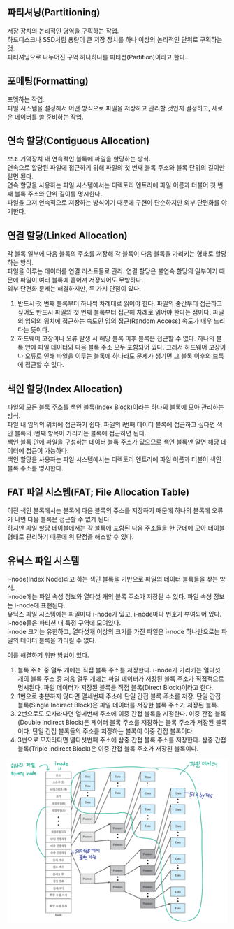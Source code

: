 ## 파티셔닝(Partitioning)  
저장 장치의 논리적인 영역을 구획하는 작업.  
하드디스크나 SSD처럼 용량이 큰 저장 장치를 하나 이상의 논리적인 단위로 구획하는 것.  
파티셔닝으로 나누어진 구역 하나하나를 파티션(Partition)이라고 한다.  

## 포메팅(Formatting)  
포멧하는 작업.  
파일 시스템을 설정해서 어떤 방식으로 파일을 저장하고 관리할 것인지 결정하고, 새로운 데이터를 쓸 준비하는 작업.  

## 연속 할당(Contiguous Allocation)  
보조 기억장치 내 연속적인 블록에 파일을 할당하는 방식.  
연속으로 할당된 파일에 접근하기 위해 파일의 첫 번째 블록 주소와 블록 단위의 길이만 알면 된다.  
연속 할당을 사용하는 파일 시스템에서는 디렉토리 엔트리에 파일 이름과 더불어 첫 번째 블록 주소와 단위 길이를 명시한다.  
파일을 그저 연속적으로 저장하는 방식이기 때문에 구현이 단순하지만 외부 단편화를 야기한다.  

## 연결 할당(Linked Allocation)  
각 블록 일부에 다음 블록의 주소를 저장해 각 블록이 다음 블록을 가리키는 형태로 할당하는 방식.  
파일을 이루는 데이터를 연결 리스트들로 관리. 연결 할당은 불연속 할당의 일부이기 때문에 파일이 여러 블록에 흩어져 저장되어도 무방하다.  
외부 단편화 문제는 해결하지만, 두 가지 단점이 있다.  
1. 반드시 첫 번째 블록부터 하나씩 차례대로 읽어야 한다.
   파일의 중간부터 접근하고 싶어도 반드시 파일의 첫 번째 블록부터 접근해 차례로 읽어야 한다는 점이다.
   파일의 임의의 위치에 접근하는 속도인 임의 접근(Random Access) 속도가 매우 느리다는 뜻이다.
2. 하드웨어 고장이나 오류 발생 시 해당 블록 이후 블록은 접근할 수 없다.
   하나의 블록 안에 파일 데이터와 다음 블록 주소 모두 포함되어 있다.
   그래서 하드웨어 고장이나 오류로 인해 파일을 이루는 블록에 하나라도 문제가 생기면 그 블록 이후의 브록에 접근할 수 없다.
   
## 색인 할당(Index Allocation)  
파일의 모든 블록 주소를 색인 블록(Index Block)이라는 하나의 블록에 모아 관리하는 방식.  
파일 내 임의의 위치에 접근하기 쉽다. 파일의 i번째 데이터 블록에 접근하고 싶다면 색인 블록의 i번째 항목이 가리키는 블록에 접근하면 된다.  
색인 블록 안에 파일을 구성하는 데이터 블록 주소가 있으므로 색인 블록만 알면 해당 데이터에 접근이 가능하다.  
색인 할당을 사용하는 파일 시스템에서는 디렉토리 엔트리에 파일 이름과 더불어 색인 블록 주소를 명시한다.  

## FAT 파일 시스템(FAT; File Allocation Table)  
이전 색인 블록에서는 블록에 다음 블록의 주소를 저장하기 때문에 하나의 블록에 오류가 나면 다음 블록은 접근할 수 없게 된다.  
하지만 파일 할당 테이블에서는 각 블록에 포함된 다음 주소들을 한 군데에 모아 테이블 형태로 관리하기 때문에 위 단점을 해소할 수 있다.  

## 유닉스 파일 시스템  
i-node(Index Node)라고 하는 색인 블록을 기반으로 파일의 데이터 블록들을 찾는 방식.  
i-node에는 파일 속성 정보와 열다섯 개의 블록 주소가 저장될 수 있다. 파일 속성 정보는 i-node에 표현된다.  
유닉스 파일 시스템에는 파일마다 i-node가 있고, i-node마다 번호가 부여되어 있다. i-node들은 파티션 내 특정 구역에 모여있다.  
i-node 크기는 유한하고, 열다섯개 이상의 크기를 가진 파일은 i-node 하나만으로는 파일의 데이터 블록을 가리킬 수 없다.  

이를 해결하기 위한 방법이 있다.  
1. 블록 주소 중 열두 개에는 직접 블록 주소를 저장한다.
   i-node가 가리키는 열다섯 개의 블록 주소 중 처음 열두 개에는 파일 데이터가 저장된 블록 주소가 직접적으로 명시된다.
   파일 데이터가 저장된 블록을 직접 블록(Direct Block)이라고 한다.
2. 1번으로 충분하지 않다면 열세번째 주소에 단일 간접 블록 주소를 저장.
   단일 간접 블록(Single Indirect Block)은 파일 데이터를 저장한 블록 주소가 저장된 블록.
3. 2번으로도 모자라다면 열네번째 주소에 이중 간접 블록을 지정한다.
   이중 간접 블록(Double Indirect Block)은 제이터 블록 주소를 저장하는 블록 주소가 저장된 블록이다.
   단일 간접 블록들의 주소를 저장하는 블록이 이중 간접 블록이다.
4. 3번으로 모자라다면 열다섯번째 주소에 삼중 간접 블록 주소를 저장한다.
   삼중 간접 블록(Triple Indirect Block)은 이중 간접 블록 주소가 저장된 블록이다.

![i-node](/images/node.png)
